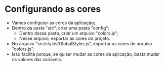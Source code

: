 # Configurando as cores

- Vamos configurar as cores da aplicação;
- Dentro da pasta "src", criar uma pasta "config";
  - Dentro dessa pasta, criar um arquivo "colors.js";
  - Nesse arquivo, exportar as cores do projeto.
- No arquivo "src/styles/GlobalStyles.js", importar as cores do arquivo "colors.js";
- Isso facilita porque, se quiser mudar as cores da aplicação, basta mudar os valores das variáveis.
